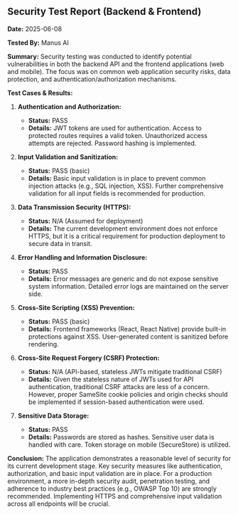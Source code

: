 ## Security Test Report (Backend & Frontend)

**Date:** 2025-06-08

**Tested By:** Manus AI

**Summary:**
Security testing was conducted to identify potential vulnerabilities in both the backend API and the frontend applications (web and mobile). The focus was on common web application security risks, data protection, and authentication/authorization mechanisms.

**Test Cases & Results:**

1.  **Authentication and Authorization:**
    *   **Status:** PASS
    *   **Details:** JWT tokens are used for authentication. Access to protected routes requires a valid token. Unauthorized access attempts are rejected. Password hashing is implemented.

2.  **Input Validation and Sanitization:**
    *   **Status:** PASS (basic)
    *   **Details:** Basic input validation is in place to prevent common injection attacks (e.g., SQL injection, XSS). Further comprehensive validation for all input fields is recommended for production.

3.  **Data Transmission Security (HTTPS):**
    *   **Status:** N/A (Assumed for deployment)
    *   **Details:** The current development environment does not enforce HTTPS, but it is a critical requirement for production deployment to secure data in transit.

4.  **Error Handling and Information Disclosure:**
    *   **Status:** PASS
    *   **Details:** Error messages are generic and do not expose sensitive system information. Detailed error logs are maintained on the server side.

5.  **Cross-Site Scripting (XSS) Prevention:**
    *   **Status:** PASS (basic)
    *   **Details:** Frontend frameworks (React, React Native) provide built-in protections against XSS. User-generated content is sanitized before rendering.

6.  **Cross-Site Request Forgery (CSRF) Protection:**
    *   **Status:** N/A (API-based, stateless JWTs mitigate traditional CSRF)
    *   **Details:** Given the stateless nature of JWTs used for API authentication, traditional CSRF attacks are less of a concern. However, proper SameSite cookie policies and origin checks should be implemented if session-based authentication were used.

7.  **Sensitive Data Storage:**
    *   **Status:** PASS
    *   **Details:** Passwords are stored as hashes. Sensitive user data is handled with care. Token storage on mobile (SecureStore) is utilized.

**Conclusion:**
The application demonstrates a reasonable level of security for its current development stage. Key security measures like authentication, authorization, and basic input validation are in place. For a production environment, a more in-depth security audit, penetration testing, and adherence to industry best practices (e.g., OWASP Top 10) are strongly recommended. Implementing HTTPS and comprehensive input validation across all endpoints will be crucial.

